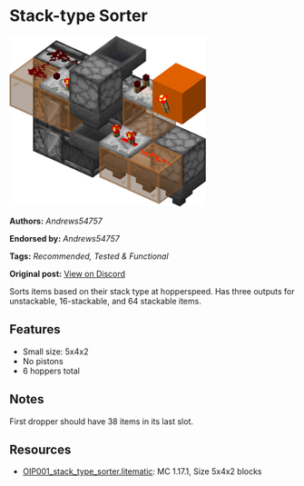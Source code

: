 # Stack-type Sorter
<img alt="area_render_3_copy.png" src="images/area_render_3_copy.png?raw=1" height="300px">

**Authors:** *Andrews54757*

**Endorsed by:** *Andrews54757*

**Tags:** *Recommended, Tested & Functional*

**Original post:** [View on Discord](https://discord.com/channels/1375556143186837695/1388317684948533249)

Sorts items based on their stack type at hopperspeed. Has three outputs for unstackable, 16-stackable, and 64 stackable items.

## Features
- Small size: 5x4x2
- No pistons
- 6 hoppers total

## Notes
First dropper should have 38 items in its last slot.

## Resources
- [OIP001_stack_type_sorter.litematic](attachments/OIP001_stack_type_sorter.litematic): MC 1.17.1, Size 5x4x2 blocks

